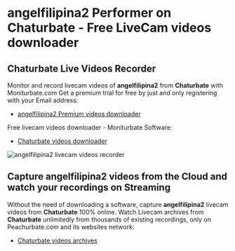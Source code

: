 # angelfilipina2 Performer on Chaturbate - Free LiveCam videos downloader

## Chaturbate Live Videos Recorder

Monitor and record livecam videos of **angelfilipina2** from **Chaturbate** with Moniturbate.com
Get a premium trial for free by just and only registering with your Email address:
* [angelfilipina2 Premium videos downloader](https://moniturbate.com/request-demo-licence-key.html)

Free livecam videos downloader - Moniturbate Software:
* [Chaturbate videos downloader](https://moniturbate.com/moniturbate-download-software.html)

![angelfilipina2 livecam videos recorder](https://peachurnet.com/templates/moniturbate-software.png)


## Capture angelfilipina2 videos from the Cloud and watch your recordings on Streaming

Without the need of downloading a software, capture **angelfilipina2** livecam videos from **Chaturbate** 100% online.
Watch Livecam archives from **Chaturbate** unlimitedly from thousands of existing recordings, only on Peachurbate.com and its websites network:
* [Chaturbate videos archives](https://peachurnet.com/)